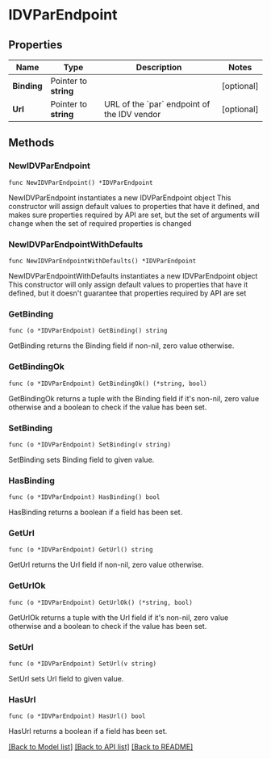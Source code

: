 # IDVParEndpoint

## Properties

Name | Type | Description | Notes
------------ | ------------- | ------------- | -------------
**Binding** | Pointer to **string** |  | [optional] 
**Url** | Pointer to **string** | URL of the &#x60;par&#x60; endpoint of the IDV vendor | [optional] 

## Methods

### NewIDVParEndpoint

`func NewIDVParEndpoint() *IDVParEndpoint`

NewIDVParEndpoint instantiates a new IDVParEndpoint object
This constructor will assign default values to properties that have it defined,
and makes sure properties required by API are set, but the set of arguments
will change when the set of required properties is changed

### NewIDVParEndpointWithDefaults

`func NewIDVParEndpointWithDefaults() *IDVParEndpoint`

NewIDVParEndpointWithDefaults instantiates a new IDVParEndpoint object
This constructor will only assign default values to properties that have it defined,
but it doesn't guarantee that properties required by API are set

### GetBinding

`func (o *IDVParEndpoint) GetBinding() string`

GetBinding returns the Binding field if non-nil, zero value otherwise.

### GetBindingOk

`func (o *IDVParEndpoint) GetBindingOk() (*string, bool)`

GetBindingOk returns a tuple with the Binding field if it's non-nil, zero value otherwise
and a boolean to check if the value has been set.

### SetBinding

`func (o *IDVParEndpoint) SetBinding(v string)`

SetBinding sets Binding field to given value.

### HasBinding

`func (o *IDVParEndpoint) HasBinding() bool`

HasBinding returns a boolean if a field has been set.

### GetUrl

`func (o *IDVParEndpoint) GetUrl() string`

GetUrl returns the Url field if non-nil, zero value otherwise.

### GetUrlOk

`func (o *IDVParEndpoint) GetUrlOk() (*string, bool)`

GetUrlOk returns a tuple with the Url field if it's non-nil, zero value otherwise
and a boolean to check if the value has been set.

### SetUrl

`func (o *IDVParEndpoint) SetUrl(v string)`

SetUrl sets Url field to given value.

### HasUrl

`func (o *IDVParEndpoint) HasUrl() bool`

HasUrl returns a boolean if a field has been set.


[[Back to Model list]](../README.md#documentation-for-models) [[Back to API list]](../README.md#documentation-for-api-endpoints) [[Back to README]](../README.md)


